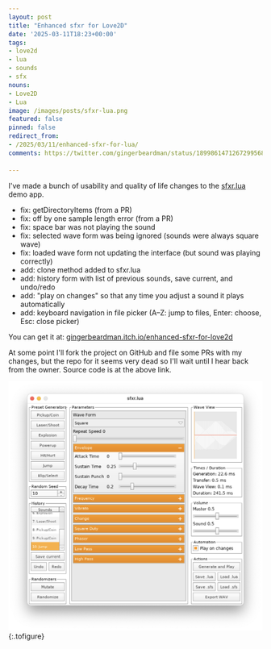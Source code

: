 ```yaml
---
layout: post
title: "Enhanced sfxr for Love2D"
date: '2025-03-11T18:23+00:00'
tags:
- love2d
- lua
- sounds
- sfx
nouns:
- Love2D
- Lua
image: /images/posts/sfxr-lua.png
featured: false
pinned: false
redirect_from:
- /2025/03/11/enhanced-sfxr-for-lua/
comments: https://twitter.com/gingerbeardman/status/1899861471267299568

---
```


I've made a bunch of usability and quality of life changes to the [sfxr.lua](https://love2d.org/wiki/sfxr.lua) demo app.

- fix: getDirectoryItems (from a PR)
- fix: off by one sample length error (from a PR)
- fix: space bar was not playing the sound
- fix: selected wave form was being ignored (sounds were always square wave)
- fix: loaded wave form not updating the interface (but sound was playing correctly)
- add: clone method added to sfxr.lua
- add: history form with list of previous sounds, save current, and undo/redo
- add: "play on changes" so that any time you adjust a sound it plays automatically
- add: keyboard navigation in file picker (A–Z: jump to files, Enter: choose, Esc: close picker)

You can get it at: [gingerbeardman.itch.io/enhanced-sfxr-for-love2d](https://gingerbeardman.itch.io/enhanced-sfxr-for-love2d)

At some point I'll fork the project on GitHub and file some PRs with my changes, but the repo for it seems very dead so I'll wait until I hear back from the owner. Source code is at the above link.

![IMG](/images/posts/sfxr-lua.png "“Enhance!”")
{:.tofigure}
